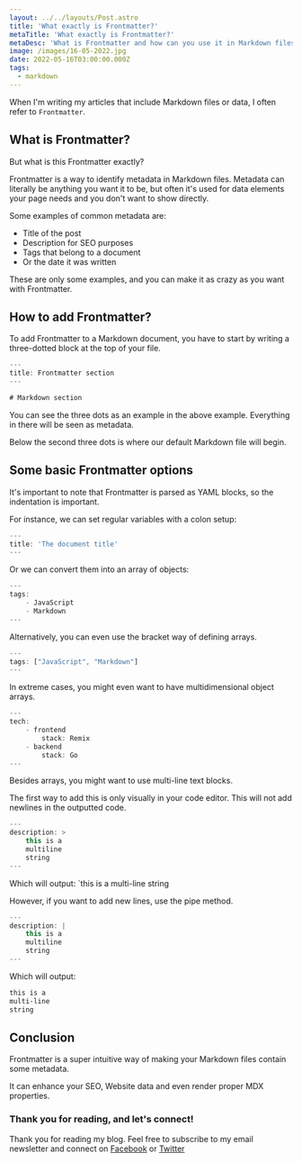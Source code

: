 ```yaml
---
layout: ../../layouts/Post.astro
title: 'What exactly is Frontmatter?'
metaTitle: 'What exactly is Frontmatter?'
metaDesc: 'What is Frontmatter and how can you use it in Markdown files'
image: /images/16-05-2022.jpg
date: 2022-05-16T03:00:00.000Z
tags:
  - markdown
---
```


When I'm writing my articles that include Markdown files or data, I often refer to `Frontmatter`.

## What is Frontmatter?

But what is this Frontmatter exactly?

Frontmatter is a way to identify metadata in Markdown files.
Metadata can literally be anything you want it to be, but often it's used for data elements your page needs and you don't want to show directly.

Some examples of common metadata are:

- Title of the post
- Description for SEO purposes
- Tags that belong to a document
- Or the date it was written

These are only some examples, and you can make it as crazy as you want with Frontmatter.

## How to add Frontmatter?

To add Frontmatter to a Markdown document, you have to start by writing a three-dotted block at the top of your file.

```js
---
title: Frontmatter section
---

# Markdown section
```

You can see the three dots as an example in the above example. Everything in there will be seen as metadata.

Below the second three dots is where our default Markdown file will begin.

## Some basic Frontmatter options

It's important to note that Frontmatter is parsed as YAML blocks, so the indentation is important.

For instance, we can set regular variables with a colon setup:

```js
---
title: 'The document title'
---
```

Or we can convert them into an array of objects:

```js
---
tags:
	- JavaScript
	- Markdown
---
```

Alternatively, you can even use the bracket way of defining arrays.

```js
---
tags: ["JavaScript", "Markdown"]
---
```

In extreme cases, you might even want to have multidimensional object arrays.

```js
---
tech:
	- frontend
		stack: Remix
	- backend
		stack: Go
---
```

Besides arrays, you might want to use multi-line text blocks.

The first way to add this is only visually in your code editor. This will not add newlines in the outputted code.

```js
---
description: >
	this is a
	multiline
	string
---
```

Which will output: `this is a multi-line string

However, if you want to add new lines, use the pipe method.

```js
---
description: |
	this is a
	multiline
	string
---
```

Which will output:

```txt
this is a
multi-line
string
```

## Conclusion

Frontmatter is a super intuitive way of making your Markdown files contain some metadata.

It can enhance your SEO, Website data and even render proper MDX properties.

### Thank you for reading, and let's connect!

Thank you for reading my blog. Feel free to subscribe to my email newsletter and connect on [Facebook](https://www.facebook.com/DailyDevTipsBlog) or [Twitter](https://twitter.com/DailyDevTips1)

